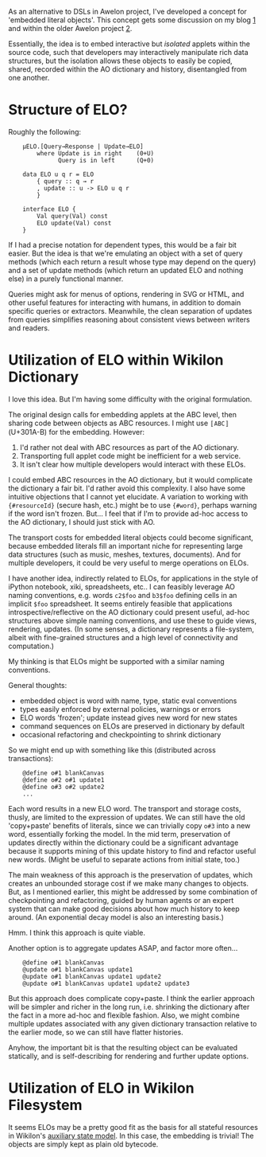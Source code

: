 
As an alternative to DSLs in Awelon project, I've developed a concept for 'embedded literal objects'. This concept gets some discussion on my blog [1](http://awelonblue.wordpress.com/2014/07/22/embedded-literal-objects/) and within the older Awelon project [2](https://github.com/dmbarbour/awelon/blob/master/doc/ExtensibleLiteralTypes.md). 

Essentially, the idea is to embed interactive but *isolated* applets within the source code, such that developers may interactively manipulate rich data structures, but the isolation allows these objects to easily be copied, shared, recorded within the AO dictionary and history, disentangled from one another. 

# Structure of ELO?

Roughly the following:

        µELO.[Query→Response | Update→ELO]
            where Update is in right    (0+U)
                  Query is in left      (Q+0)
        
        data ELO u q r = ELO 
            { query :: q → r
            , update :: u -> ELO u q r 
            }

        interface ELO {
            Val query(Val) const
            ELO update(Val) const
        }

If I had a precise notation for dependent types, this would be a fair bit easier. But the idea is that we're emulating an object with a set of query methods (which each return a result whose type may depend on the query) and a set of update methods (which return an updated ELO and nothing else) in a purely functional manner.

Queries might ask for menus of options, rendering in SVG or HTML, and other useful features for interacting with humans, in addition to domain specific queries or extractors. Meanwhile, the clean separation of updates from queries simplifies reasoning about consistent views between writers and readers. 

# Utilization of ELO within Wikilon Dictionary

I love this idea. But I'm having some difficulty with the original formulation.

The original design calls for embedding applets at the ABC level, then sharing code between objects as ABC resources. I might use `〚ABC〛` (U+301A-B) for the embedding. However:

1. I'd rather not deal with ABC resources as part of the AO dictionary. 
2. Transporting full applet code might be inefficient for a web service.
3. It isn't clear how multiple developers would interact with these ELOs.

I could embed ABC resources in the AO dictionary, but it would complicate the dictionary a fair bit. I'd rather avoid this complexity. I also have some intuitive objections that I cannot yet elucidate. A variation to working with `{#resourceId}` (secure hash, etc.) might be to use `{#word}`, perhaps warning if the word isn't frozen. But... I feel that if I'm to provide ad-hoc access to the AO dictionary, I should just stick with AO.

The transport costs for embedded literal objects could become significant, because embedded literals fill an important niche for representing large data structures (such as music, meshes, textures, documents). And for multiple developers, it could be very useful to merge operations on ELOs.

I have another idea, indirectly related to ELOs, for applications in the style of iPython notebook, xiki, spreadsheets, etc.. I can feasibly leverage AO naming conventions, e.g. words `c2$foo` and `b3$foo` defining cells in an implicit `$foo` spreadsheet. It seems entirely feasible that applications introspective/reflective on the AO dictionary could present useful, ad-hoc structures above simple naming conventions, and use these to guide views, rendering, updates. (In some senses, a dictionary represents a file-system, albeit with fine-grained structures and a high level of connectivity and computation.)

My thinking is that ELOs might be supported with a similar naming conventions. 

General thoughts:

* embedded object is word with name, type, static eval conventions
* types easily enforced by external policies, warnings or errors
* ELO words 'frozen'; update instead gives new word for new states
* command sequences on ELOs are preserved in dictionary by default
* occasional refactoring and checkpointing to shrink dictionary

So we might end up with something like this (distributed across transactions):

        @define o#1 blankCanvas 
        @define o#2 o#1 update1
        @define o#3 o#2 update2
        ...

Each word results in a new ELO word. The transport and storage costs, thusly, are limited to the expression of updates. We can still have the old 'copy+paste' benefits of literals, since we can trivially copy `o#3` into a new word, essentially forking the model. In the mid term, preservation of updates directly within the dictionary could be a significant advantage because it supports mining of this update history to find and refactor useful new words. (Might be useful to separate actions from initial state, too.)

The main weakness of this approach is the preservation of updates, which creates an unbounded storage cost if we make many changes to objects. But, as I mentioned earlier, this might be addressed by some combination of checkpointing and refactoring, guided by human agents or an expert system that can make good decisions about how much history to keep around. (An exponential decay model is also an interesting basis.)

Hmm. I think this approach is quite viable.

Another option is to aggregate updates ASAP, and factor more often...

        @define o#1 blankCanvas
        @update o#1 blankCanvas update1
        @update o#1 blankCanvas update1 update2
        @update o#1 blankCanvas update1 update2 update3

But this approach does complicate copy+paste. I think the earlier approach will be simpler and richer in the long run, i.e. shrinking the dictionary after the fact in a more ad-hoc and flexible fashion. Also, we might combine multiple updates associated with any given dictionary transaction relative to the earlier mode, so we can still have flatter histories.

Anyhow, the important bit is that the resulting object can be evaluated statically, and is self-describing for rendering and further update options.

# Utilization of ELO in Wikilon Filesystem

It seems ELOs may be a pretty good fit as the basis for all stateful resources in Wikilon's [auxiliary state model](StateModels.md). In this case, the embedding is trivial! The objects are simply kept as plain old bytecode.


